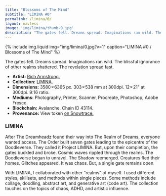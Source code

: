 ```yaml
---
title: "Blossoms of The Mind"
subtitle: "LIMINA #0"
permalink: /limina/0/
layout: navless
image: 'img/limina/thumb-0.jpg'
description: "The gates fell. Dreams spread. Imaginations ran wild. The blissful ignorance of other realms shattered. The revelation spread fast."
---
```

{% include img.liquid img="img/limina/0.jpg?v=1" caption="LIMINA #0 / Blossoms of The Mind" %}

The gates fell. Dreams spread. Imaginations ran wild. The blissful ignorance of other realms shattered. The revelation spread fast.

- **Artist:** [Rich Armstrong.](https://www.richarmstrong.net)
- **Collection:** [LIMINA.](https://www.richarmstrong.net/limina)
- **Dimensions:** 3580 × 6365 px. 303 × 538 mm at 300dpi. 12 × 21" at 300dpi. 9:16 ratio.
- **Mediums:** Photography, Printer, Scanner, Procreate, Photoshop, Adobe Fresco.
- **Blockchain:** Avalanche. Chain ID 43114.
- **Provenance:** View token [on Snowtrace.](https://snowtrace.io/nft/0xE83DB7fA84Ca2D12B4dcb126659CC09d28F67931/0?chainId=43114)

### LIMINA
After The Dreamheadz found their way into The Realm of Dreams, everyone wanted access. The Order built seven gates leading to the epicentre of the Doodleverse. They called it Project LIMINA. But, upon their completion, the gates buckled and broke. Cosmic waves rippled through the realms. The Doodleverse began to unravel. The Shadow reemerged. Creatures fled their homes. Glitches appeared. It was chaos. But, a single gate remains open.

With LIMINA, I collaborated with other “realms” of myself. I used different styles, skillsets, and methods within single pieces. Some methods include collage, doodling, abstract art, and generative art (code art). The collection touches on the topics of chaos, ADHD, and artistic influence.
